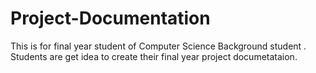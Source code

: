 # Project-Documentation
This is for final year student of Computer Science Background student . Students are get idea to create their final year project documetataion. 
